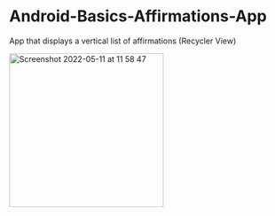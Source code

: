 # Android-Basics-Affirmations-App
App that displays a vertical list of affirmations (Recycler View)

<img width="278" alt="Screenshot 2022-05-11 at 11 58 47" src="https://user-images.githubusercontent.com/7558821/167837035-4009f4e8-5650-4baa-8500-a5f7a4e4dba2.png">

